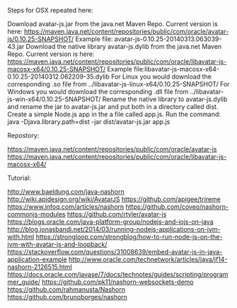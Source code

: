 Steps for OSX repeated here:

Download avatar-js.jar from the java.net Maven Repo. Current version is here: https://maven.java.net/content/repositories/public/com/oracle/avatar-js/0.10.25-SNAPSHOT/ Example file: avatar-js-0.10.25-20140313.063039-43.jar
Download the native library avatar-js.dylib from the java.net Maven Repo. Current version is here: https://maven.java.net/content/repositories/public/com/oracle/libavatar-js-macosx-x64/0.10.25-SNAPSHOT/ 
Example file:libavatar-js-macosx-x64-0.10.25-20140312.062209-35.dylib 
For Linux you would download the corresponding .so file from ../libavatar-js-linux-x64/0.10.25-SNAPSHOT/ 
For Windows you would download the corresponding .dll file from ../libavatar-js-win-x64/0.10.25-SNAPSHOT/
Rename the native library to avatar-js.dylib and rename the jar to avatar-js.jar and put both in a directory called dist.
Create a simple Node.js app in the a file called app.js.
Run the command: java -Djava.library.path=dist -jar dist/avatar-js.jar app.js

Repostory:

https://maven.java.net/content/repositories/public/com/oracle/avatar-js
https://maven.java.net/content/repositories/public/com/oracle/libavatar-js-macosx-x64/

Tutorial:

http://www.baeldung.com/java-nashorn
http://wiki.apidesign.org/wiki/AvatarJS
https://github.com/apigee/trireme
https://www.infoq.com/articles/nashorn
https://github.com/coveo/nashorn-commonjs-modules
https://github.com/rtyler/avatar-js
https://blogs.oracle.com/java-platform-group/nodejs-and-iojs-on-java
http://blog.jonasbandi.net/2014/03/running-nodejs-applications-on-jvm-with.html
https://strongloop.com/strongblog/how-to-run-node-js-on-the-jvm-with-avatar-js-and-loopback/
https://stackoverflow.com/questions/31008639/embed-avatar-js-in-java-application-example
http://www.oracle.com/technetwork/articles/java/jf14-nashorn-2126515.html
https://docs.oracle.com/javase/7/docs/technotes/guides/scripting/programmer_guide/
https://github.com/pk11/nashorn-websockets-demo
https://github.com/rahmanusta/Nashorn
https://github.com/brunoborges/nashorn